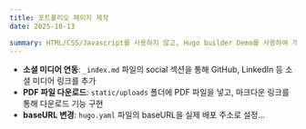 ```yaml
---
title: 포트폴리오 페이지 제작
date: 2025-10-13

summary: HTML/CSS/Javascript를 사용하지 않고, Hugo builder Demo를 사용하여 개인 포트폴리오 홈페이지를 제작
---
```


- **소셜 미디어 연동**: `_index.md` 파일의 social 섹션을 통해 GitHub, LinkedIn 등 소셜 미디어 링크를 추가
- **PDF 파일 다운로드**: `static/uploads` 폴더에 PDF 파일을 넣고, 마크다운 링크를 통해 다운로드 기능 구현
- **baseURL 변경**: `hugo.yaml` 파일의 baseURL을 실제 배포 주소로 설정...
